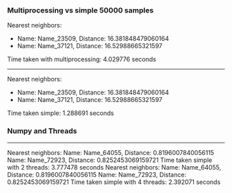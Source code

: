 ### Multiprocessing vs simple 50000 samples

Nearest neighbors:

- Name: Name_23509, Distance: 16.381848479060164
- Name: Name_37121, Distance: 16.52988665321597

Time taken with multiprocessing: 4.029776 seconds

---
Nearest neighbors:
- Name: Name_23509, Distance: 16.381848479060164
- Name: Name_37121, Distance: 16.52988665321597

Time taken simple: 1.288691 seconds
### Numpy and Threads
---
Nearest neighbors:
Name: Name_64055, Distance: 0.8196007840056115
Name: Name_72923, Distance: 0.8252453069159721
Time taken simple with 2 threads: 3.777478 seconds
Nearest neighbors:
Name: Name_64055, Distance: 0.8196007840056115
Name: Name_72923, Distance: 0.8252453069159721
Time taken simple with 4 threads: 2.392071 seconds